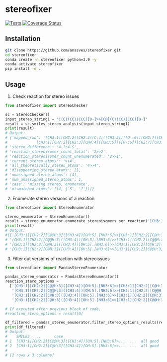 # stereofixer

[![Tests](https://github.com/anasves/stereofixer/actions/workflows/tests.yml/badge.svg)](https://github.com/anasves/stereofixer/blob/main/.github/workflows/tests.yml)
[![Coverage Status](https://coveralls.io/repos/github/anasves/stereofixer/badge.svg?branch=main)](https://coveralls.io/github/anasves/stereofixer?branch=main)

## Installation
```bash
git clone https://github.com/anasves/stereofixer.git
cd stereofixer
conda create -n stereofixer python=3.9 -y
conda activate stereofixer
pip install -e .
```

## Usage

1. Check reaction for stereo issues

```python
from stereofixer import StereoChecker

sc = StereoChecker()
input_stereo_string1 = 'C(C)(CC)(CCC)[O-]>>[C@](C)(CC)(CCC)[O-]'
result = sc.smiles_stereo_analysis(input_stereo_string1)
print(result)
# Output:
# {'mapped_rxn': '[CH3:1][CH2:2][CH2:3][C:4]([CH3:5])([O-:6])[CH2:7][CH3:8]>>
#             [CH3:1][CH2:2][CH2:3][C@@:4]([CH3:5])([O-:6])[CH2:7][CH3:8]',
# 'stereo_difference': '4-?;4-S',
# 'reaction_stereoisomer_count_total': '2>>2',
# 'reaction_stereoisomer_count_unenumerated': '2>>1',
# 'current_stereo_atoms': '>>4',
# 'all_theoretically_stereo_atoms': '4>>4',
# 'disappearing_stereo_atoms': [],
# 'unassigned_stereo_atoms': [4],
# 'num_unassigned_stereo_atoms': 1,
# 'case': 'missing stereo, enumerate',
# 'mismatched_atoms': [(4, {'S', '?'})]}
```

2. Enumerate stereo versions of a reaction

```python
from stereofixer import StereoEnumerator

stereo_enumerator = StereoEnumerator()
result = stereo_enumerator.enumerate_stereoisomers_per_reaction('[CH3:1][CH2:2][C@H:3]([CH3:4])[OH:5].[NH3:6]>>[CH3:1][CH2:2][C@@H:3]([CH3:4])[NH2:6].[OH2:5]', mismatched_atoms=[3,])
print(result)
# Output:
#(['[CH3:1][CH2:2][C@@H:3]([CH3:4])[OH:5].[NH3:6]>>[CH3:1][CH2:2][C@H:3]([CH3:4])[NH2:6].[OH2:5]',
# '[CH3:1][CH2:2][C@@H:3]([CH3:4])[OH:5].[NH3:6]>>[CH3:1][CH2:2][C@@H:3]([CH3:4])[NH2:6].[OH2:5]',
# '[CH3:1][CH2:2][C@H:3]([CH3:4])[OH:5].[NH3:6]>>[CH3:1][CH2:2][C@H:3]([CH3:4])[NH2:6].[OH2:5]',
# '[CH3:1][CH2:2][C@H:3]([CH3:4])[OH:5].[NH3:6]>>[CH3:1][CH2:2][C@@H:3]([CH3:4])[NH2:6].[OH2:5]'], 4)
```

3. Filter out versions of reaction with stereoissues

```python
from stereofixer import PandasStereoEnumerator

pandas_stereo_enumerator = PandasStereoEnumerator()
reaction_stero_options =
  ['[CH3:1][CH2:2][C@@H:3]([CH3:4])[OH:5].[NH3:6]>>[CH3:1][CH2:2][C@H:3]([CH3:4])[NH2:6].[OH2:5]',
   '[CH3:1][CH2:2][C@@H:3]([CH3:4])[OH:5].[NH3:6]>>[CH3:1][CH2:2][C@@H:3]([CH3:4])[NH2:6].[OH2:5]',
   '[CH3:1][CH2:2][C@H:3]([CH3:4])[OH:5].[NH3:6]>>[CH3:1][CH2:2][C@H:3]([CH3:4])[NH2:6].[OH2:5]',
   '[CH3:1][CH2:2][C@H:3]([CH3:4])[OH:5].[NH3:6]>>[CH3:1][CH2:2][C@@H:3]([CH3:4])[NH2:6].[OH2:5]']

# If executed after previous block of code,
#reaction_stero_options = result[0]

df_filtered = pandas_stereo_enumerator.filter_stereo_options_results(reaction_stero_options)
print(df_filtered)
# Output:
#    SMILES  ...      case
# 1  [CH3:1][CH2:2][C@@H:3]([CH3:4])[OH:5].[NH3:6]>...  ...  all good
# 2  [CH3:1][CH2:2][C@H:3]([CH3:4])[OH:5].[NH3:6]>>...  ...  all good
#
# [2 rows x 3 columns]
```
